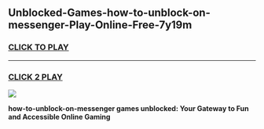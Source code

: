 
## Unblocked-Games-how-to-unblock-on-messenger-Play-Online-Free-7y19m
<h3>
<a href="https://premium76.site?title=how-to-unblock-on-messenger&ref=26A">CLICK TO PLAY</a></h3>
<hr>

<h3>
<a href="https://premium76.site?title=how-to-unblock-on-messenger&ref=26A">CLICK 2 PLAY</a>
  
</h3>

<a href="https://premium76.site?title=how-to-unblock-on-messenger&ref=26A"><img src="https://clearcache.store/games.png"></a>


**how-to-unblock-on-messenger games unblocked: Your Gateway to Fun and Accessible Online Gaming**
